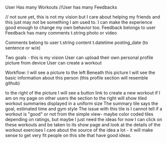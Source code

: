 User Has many Workouts
//User has many Feedbacks

// not sure yet, this is not my vision but I care about helping my friends and this just may not be something I am used to. I can make the experience good enough to change my own behavior too. 
Feedback belongs to user
Feedback has many comments
t.string photo or video 
 
Comments belong to user
t.string content
t.datetime posting_date (to sentence or w/e)

Two goals - this is my vision
User can upload their own personal profile picture from device
User can create a workout 

Workflow: 
I will see a picture to the left
Beneath this picture I will see the basic information about this person
(this profile section will resemble github)

to the right of the picture I will see a button link to create a new workout if I am on my page
on other users the section to the right will show tiled workout summaries displayed in a uniform size
The summary tile says the goal, estimated time and gym style 
The issue with this tile is I cannot tell if a workout is "good" or not from the simple view- maybe color coded tiles depending on ratings, but maybe I just need the ideas for now
I can click on these workouts and be taken to its show page and look at the details of the workout exercises
I care about the source of the idea a lot - it will make sense to get very fit people on this site that have good ideas. 











